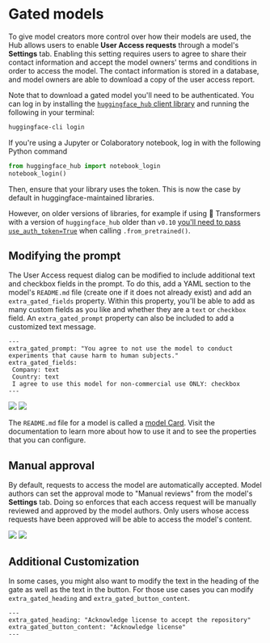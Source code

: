 # Gated models

To give model creators more control over how their models are used, the Hub allows users to enable **User Access requests** through a model's **Settings** tab.
Enabling this setting requires users to agree to share their contact information and accept the model owners' terms and conditions in order to access the model.
The contact information is stored in a database, and model owners are able to download a copy of the user access report.

Note that to download a gated model you'll need to be authenticated. You can log in by installing the [`huggingface_hub` client library](https://huggingface.co/docs/huggingface_hub/index) and running the following in your terminal:

```bash
huggingface-cli login
```

If you're using a Jupyter or Colaboratory notebook, log in with the following Python command

```python
from huggingface_hub import notebook_login
notebook_login()
```

Then, ensure that your library uses the token. This is now the case by default in huggingface-maintained libraries.

However, on older versions of libraries, for example if using 🤗 Transformers with a version of `huggingface_hub` older than `v0.10` [you'll need to pass `use_auth_token=True`](https://huggingface.co/docs/transformers/main/en/main_classes/model#transformers.PreTrainedModel.from_pretrained) when calling `.from_pretrained()`.  

## Modifying the prompt 

The User Access request dialog can be modified to include additional text and checkbox fields in the prompt. To do this, add a YAML section to the model's `README.md` file (create one if it does not already exist) and add an `extra_gated_fields` property. Within this property, you'll be able to add as many custom fields as you like and whether they are a `text` or `checkbox` field. An `extra_gated_prompt` property can also be included to add a customized text message.

```
---
extra_gated_prompt: "You agree to not use the model to conduct experiments that cause harm to human subjects."
extra_gated_fields:
 Company: text
 Country: text
 I agree to use this model for non-commercial use ONLY: checkbox
---
```

<div class="flex justify-center">
<img class="block dark:hidden" src="https://huggingface.co/datasets/huggingface/documentation-images/resolve/main/hub/models-gated.png"/>
<img class="hidden dark:block" src="https://huggingface.co/datasets/huggingface/documentation-images/resolve/main/hub/models-gated-dark.png"/>
</div>

The `README.md` file for a model is called a [model Card](./model-cards). Visit the documentation to learn more about how to use it and to see the properties that you can configure.

## Manual approval

By default, requests to access the model are automatically accepted.
Model authors can set the approval mode to "Manual reviews" from the model's **Settings** tab.
Doing so enforces that each access request will be manually reviewed and approved by the model authors.
Only users whose access requests have been approved will be able to access the model's content.

<div class="flex justify-center">
<img class="block dark:hidden" src="https://huggingface.co/datasets/huggingface/documentation-images/resolve/main/hub/models-gated-manual-approval.png"/>
<img class="hidden dark:block" src="https://huggingface.co/datasets/huggingface/documentation-images/resolve/main/hub/models-gated-manual-approval-dark.png"/>
</div>



## Additional Customization

In some cases, you might also want to modify the text in the heading of the gate as well as the text in the button. For those use cases you can modify `extra_gated_heading` and `extra_gated_button_content`.

```
---
extra_gated_heading: "Acknowledge license to accept the repository"
extra_gated_button_content: "Acknowledge license"
---
```